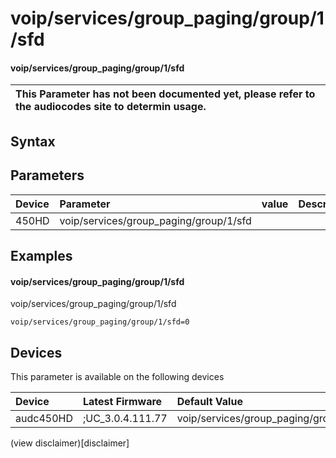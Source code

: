 ﻿---
description: voip/services/group_paging/group/1/sfd
search: false
---

# voip/services/group_paging/group/1/sfd

#### voip/services/group_paging/group/1/sfd


| This Parameter has not been documented yet, please refer to the audiocodes site to determin usage.  | 
| :--- |

## Syntax

## Parameters
|Device|Parameter|value|Description|
|:---|:---|:---|:---|
| 450HD | voip/services/group_paging/group/1/sfd |  |  |

## Examples
#### voip/services/group_paging/group/1/sfd

voip/services/group_paging/group/1/sfd

```
voip/services/group_paging/group/1/sfd=0
```

## Devices
This parameter is available on the following devices

| Device | Latest Firmware | Default Value |
|:---|:---|:---|
| audc450HD | ;UC_3.0.4.111.77 | voip/services/group_paging/group/1/sfd=0 

(view disclaimer)[disclaimer]
